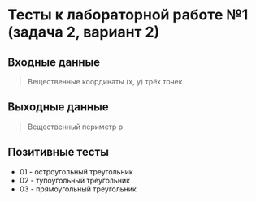 # Тесты к лабораторной работе №1 (задача 2, вариант 2)
## Входные данные
> Вещественные координаты (x, y) трёх точек

## Выходные данные
> Вещественный периметр p

## Позитивные тесты
 - 01 - остроугольный треугольник
 - 02 - тупоугольный треугольник
 - 03 - прямоугольный треугольник